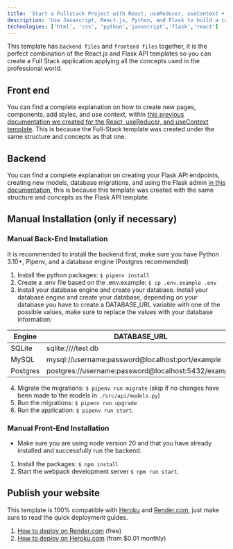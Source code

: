 ```yaml
---
title: 'Start a Fullstack Project with React, useReducer, useContext + Flask'
description: 'Use Javascript, React.js, Python, and Flask to build a complete full-stack application'
technologies: ['html', 'css', 'python','javascript','flask','react']
---
```


This template has `backend files` and `frontend files` together, it is the perfect combination of the React.js and Flask API templates so you can create a Full Stack application applying all the concepts used in the professional world.

## Front end

You can find a complete explanation on how to create new pages, components, add styles, and use context, within [this previous documentation we created for the React, useReducer, and useContext template](https://4geeks.com/docs/start/react-flask-template). This is because the Full-Stack template was created under the same structure and concepts as that one.

## Backend

You can find a complete explanation on creating your Flask API endpoints, creating new models, database migrations, and using the Flask admin [in this documentation](https://4geeks.com/docs/start/python-api-flask-template), this is because this template was created with the same structure and concepts as the Flask API template.

## Manual Installation (only if necessary)

### Manual Back-End Installation

It is recommended to install the backend first, make sure you have Python 3.10+, Pipenv, and a database engine (Postgres recommended)

1. Install the python packages: `$ pipenv install`
2. Create a .env file based on the .env.example: `$ cp .env.example .env`
3. Install your database engine and create your database. Install your database engine and create your database, depending on your database you have to create a DATABASE_URL variable with one of the possible values, make sure to replace the values with your database information:

| Engine | DATABASE_URL       |
| ------------- | ----------------------------------------------------- |
| SQLite | sqlite:////test.db      |
| MySQL  | mysql://username:password@localhost:port/example |
| Postgres | postgres://username:password@localhost:5432/example  |

4. Migrate the migrations: `$ pipenv run migrate` (skip if no changes have been made to the models in `./src/api/models.py`)
5. Run the migrations: `$ pipenv run upgrade`
6. Run the application: `$ pipenv run start`.

### Manual Front-End Installation

- Make sure you are using node version 20 and that you have already installed and successfully run the backend.

1. Install the packages: `$ npm install`
2. Start the webpack development server `$ npm run start`.

## Publish your website

This template is 100% compatible with [Heroku](https://www.heroku.com/) and [Render.com](https://www.render.com), just make sure to read the quick deployment guides.

1. [How to deploy on Render.com](https://4geeks.com/es/docs/start/despliega-con-render-com) (free)
2. [How to deploy on Heroku.com](https://4geeks.com/es/docs/start/desplegar-a-heroku-con-postgresql) (from $0.01 monthly)